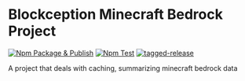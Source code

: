 # Blockception Minecraft Bedrock Project

[![Npm Package & Publish](https://github.com/Blockception/BC-Minecraft-Project/actions/workflows/npm-publish.yml/badge.svg)](https://github.com/Blockception/BC-Minecraft-Project/actions/workflows/npm-publish.yml)
[![Npm Test](https://github.com/Blockception/BC-Minecraft-Project/actions/workflows/npm-test.yml/badge.svg)](https://github.com/Blockception/BC-Minecraft-Project/actions/workflows/npm-test.yml)
[![tagged-release](https://github.com/Blockception/BC-Minecraft-Project/actions/workflows/tagged-release.yml/badge.svg)](https://github.com/Blockception/BC-Minecraft-Project/actions/workflows/tagged-release.yml)

A project that deals with caching, summarizing minecraft bedrock data
